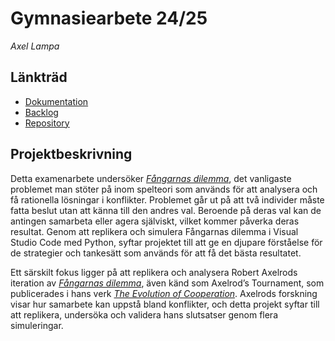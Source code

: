 # Gymnasiearbete 24/25
_Axel Lampa_

## Länkträd
- [Dokumentation]
- [Backlog]
- [Repository]

[Dokumentation]: https://docs.google.com/document/d/1yisuDjvD-EE_7QIu7x1w64V1gVMFPEqq9ytYGSEC3EA/edit
[Backlog]: https://trello.com/b/famHCpAY/backlog-planering
[Repository]: https://github.com/axellampp/Gymnasiearbete---Axel
[Fångarnas dilemma]: https://en.wikipedia.org/wiki/Prisoner%27s_dilemma
[Axelrod's Tournament]: https://axelrod.readthedocs.io/en/fix-documentation/reference/overview_of_strategies.html
[The Evolution of Cooperation]: https://ee.stanford.edu/~hellman/Breakthrough/book/pdfs/axelrod.pdf


## Projektbeskrivning
Detta examenarbete undersöker _[Fångarnas dilemma]_, det vanligaste problemet man stöter på inom spelteori som används för att analysera och få rationella lösningar i konflikter. Problemet går ut på att två individer måste fatta beslut utan att känna till den andres val. Beroende på deras val kan de antingen samarbeta eller agera själviskt, vilket kommer påverka deras resultat. Genom att replikera och simulera Fångarnas dilemma i Visual Studio Code med Python, syftar projektet till att ge en djupare förståelse för de strategier och tankesätt som används för att få det bästa resultatet.

Ett särskilt fokus ligger på att replikera och analysera Robert Axelrods iteration av _[Fångarnas dilemma]_, även känd som Axelrod’s Tournament, som publicerades i hans verk _[The Evolution of Cooperation]_. Axelrods forskning visar hur samarbete kan uppstå bland konflikter, och detta projekt syftar till att replikera, undersöka och validera hans slutsatser genom flera simuleringar.
